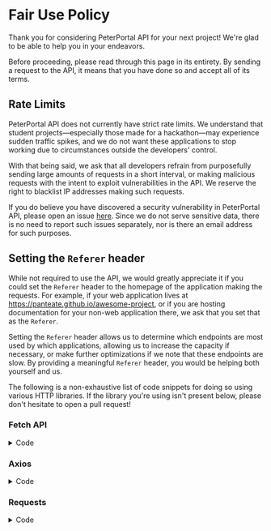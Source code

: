 # Fair Use Policy

Thank you for considering PeterPortal API for your next project! We're glad to be able to help you in your endeavors.

Before proceeding, please read through this page in its entirety. By sending a request to the API, it means that you have done so and accept all of its terms.

## Rate Limits

PeterPortal API does not currently have strict rate limits. We understand that student projects—especially those made for a hackathon—may experience sudden traffic spikes, and we do not want these applications to stop working due to circumstances outside the developers' control.

With that being said, we ask that all developers refrain from purposefully sending large amounts of requests in a short interval, or making malicious requests with the intent to exploit vulnerabilities in the API. We reserve the right to blacklist IP addresses making such requests.

If you do believe you have discovered a security vulnerability in PeterPortal API, please open an issue [here](https://github.com/icssc/peterportal-api-next). Since we do not serve sensitive data, there is no need to report such issues separately, nor is there an email address for such purposes.

## Setting the `Referer` header

While not required to use the API, we would greatly appreciate it if you could set the `Referer` header to the homepage of the application making the requests. For example, if your web application lives at https://panteate.github.io/awesome-project, or if you are hosting documentation for your non-web application there, we ask that you set that as the `Referer`.

Setting the `Referer` header allows us to determine which endpoints are most used by which applications, allowing us to increase the capacity if necessary, or make further optimizations if we note that these endpoints are slow. By providing a meaningful `Referer` header, you would be helping both yourself and us.

The following is a non-exhaustive list of code snippets for doing so using various HTTP libraries. If the library you're using isn't present below, please don't hesitate to open a pull request!

### Fetch API

<details>
<summary>Code</summary>

```js
import fetch from "cross-fetch"; // ESM import
// const fetch = require("cross-fetch"); // CJS import

const res = await fetch(
  "https://api-next.peterportal.org/v1/rest/websoc" +
    new URLSearchParams({
      year: "2023",
      quarter: "Spring",
      department: "COMPSCI",
    }),
  {
    headers: {
      Referer: "https://panteate.github.io/awesome-project",
      // other headers
    },
    // other options
  }
);
```

</details>

### Axios

<details>
<summary>Code</summary>

```js
import axios from "axios"; // ESM import
// const axios = require("axios"); // CJS import

const res = await axios.get("https://api-next.peterportal.org/v1/rest/websoc", {
  params: {
    year: "2023",
    quarter: "Spring",
    department: "COMPSCI",
  },
  headers: {
    Referer: "https://panteate.github.io/awesome-project",
    // other headers
  },
  // other options
});
```

</details>

### Requests

<details>
<summary>Code</summary>

```py
import requests

res = requests.get("https://api-next.peterportal.org/v1/rest/websoc",
                   params={"year": "2023", "quarter": "Spring", "department": "COMPSCI"},
                   headers={"referer": "https://panteate.github.io/awesome-project",  # other headers
                            }  # other options
                   )
```

</details>
